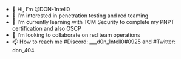 - 👋 Hi, I’m @DON-1ntell0
- 👀 I’m interested in penetration testing and red teaming
- 🌱 I’m currently learning with TCM Security to complete my PNPT certification and also OSCP
- 💞️ I’m looking to collaborate on red team operations
- 📫 How to reach me #Discord: ___d0n_1ntell0#0925 and #Twitter: don_404 

<!---
DON-1ntell0/DON-1ntell0 is a ✨ special ✨ repository because its `README.md` (this file) appears on your GitHub profile.
You can click the Preview link to take a look at your changes.
--->
